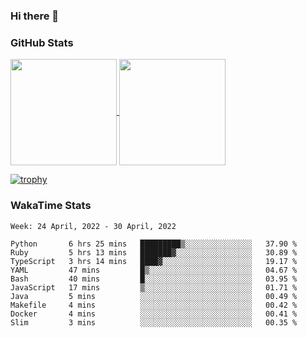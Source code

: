 ### Hi there 👋

### GitHub Stats

<a href="https://github.com/anuraghazra/github-readme-stats">
  <img align="center" height="170px" src="https://github-readme-stats.vercel.app/api/top-langs/?username=tksfjt1024&layout=compact&count_private=true&show_icons=true&show_icons=true&theme=graywhite" />
</a>
<a href="https://github.com/anuraghazra/github-readme-stats">
  <img align="center" height="170px" src="https://github-readme-stats.vercel.app/api?username=tksfjt1024&count_private=true&show_icons=true&show_icons=true&theme=graywhite" />
</a>

[![trophy](https://github-profile-trophy.vercel.app/?username=tksfjt1024)](https://github.com/ryo-ma/github-profile-trophy)

### WakaTime Stats

<!--START_SECTION:waka-->
```text
Week: 24 April, 2022 - 30 April, 2022

Python       6 hrs 25 mins   █████████▒░░░░░░░░░░░░░░░   37.90 % 
Ruby         5 hrs 13 mins   ███████▓░░░░░░░░░░░░░░░░░   30.89 % 
TypeScript   3 hrs 14 mins   ████▓░░░░░░░░░░░░░░░░░░░░   19.17 % 
YAML         47 mins         █▒░░░░░░░░░░░░░░░░░░░░░░░   04.67 % 
Bash         40 mins         █░░░░░░░░░░░░░░░░░░░░░░░░   03.95 % 
JavaScript   17 mins         ▒░░░░░░░░░░░░░░░░░░░░░░░░   01.71 % 
Java         5 mins          ░░░░░░░░░░░░░░░░░░░░░░░░░   00.49 % 
Makefile     4 mins          ░░░░░░░░░░░░░░░░░░░░░░░░░   00.42 % 
Docker       4 mins          ░░░░░░░░░░░░░░░░░░░░░░░░░   00.41 % 
Slim         3 mins          ░░░░░░░░░░░░░░░░░░░░░░░░░   00.35 % 
```
<!--END_SECTION:waka-->
